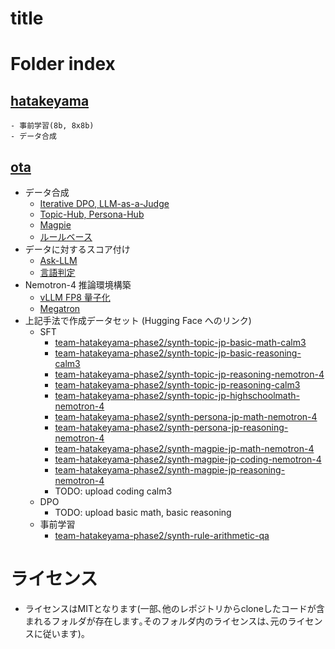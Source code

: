 
# title


# Folder index
## [hatakeyama](hatakeyama)
    - 事前学習(8b, 8x8b)
    - データ合成

## [ota](ota)
- データ合成
  - [Iterative DPO, LLM-as-a-Judge](ota/iterative-dpo)
  - [Topic-Hub, Persona-Hub](ota/topic-hub)
  - [Magpie](ota/magpie)
  - [ルールベース](ota/rule-based)
- データに対するスコア付け
  - [Ask-LLM](ota/ask-llm)
  - [言語判定](ota/lang-identifier)
- Nemotron-4 推論環境構築
  - [vLLM FP8 量子化](ota/nemotron-vllm-fp8)
  - [Megatron](ota/nemotron-megatron)
- 上記手法で作成データセット (Hugging Face へのリンク)
  - SFT
    - [team-hatakeyama-phase2/synth-topic-jp-basic-math-calm3](https://huggingface.co/datasets/team-hatakeyama-phase2/synth-topic-jp-basic-math-calm3)
    - [team-hatakeyama-phase2/synth-topic-jp-basic-reasoning-calm3](https://huggingface.co/datasets/team-hatakeyama-phase2/synth-topic-jp-basic-reasoning-calm3)
    - [team-hatakeyama-phase2/synth-topic-jp-reasoning-nemotron-4](https://huggingface.co/datasets/team-hatakeyama-phase2/synth-topic-jp-reasoning-nemotron-4)
    - [team-hatakeyama-phase2/synth-topic-jp-reasoning-calm3](https://huggingface.co/datasets/team-hatakeyama-phase2/synth-topic-jp-reasoning-calm3)
    - [team-hatakeyama-phase2/synth-topic-jp-highschoolmath-nemotron-4](https://huggingface.co/datasets/team-hatakeyama-phase2/synth-topic-jp-highschoolmath-nemotron-4)
    - [team-hatakeyama-phase2/synth-persona-jp-math-nemotron-4](https://huggingface.co/datasets/team-hatakeyama-phase2/synth-persona-jp-math-nemotron-4)
    - [team-hatakeyama-phase2/synth-persona-jp-reasoning-nemotron-4](https://huggingface.co/datasets/team-hatakeyama-phase2/synth-persona-jp-reasoning-nemotron-4)
    - [team-hatakeyama-phase2/synth-magpie-jp-math-nemotron-4](https://huggingface.co/datasets/team-hatakeyama-phase2/synth-magpie-jp-math-nemotron-4)
    - [team-hatakeyama-phase2/synth-magpie-jp-coding-nemotron-4](https://huggingface.co/datasets/team-hatakeyama-phase2/synth-magpie-jp-coding-nemotron-4)
    - [team-hatakeyama-phase2/synth-magpie-jp-reasoning-nemotron-4](https://huggingface.co/datasets/team-hatakeyama-phase2/synth-magpie-jp-reasoning-nemotron-4)
    - TODO: upload coding calm3
  - DPO
    - TODO: upload basic math, basic reasoning
  - 事前学習
    - [team-hatakeyama-phase2/synth-rule-arithmetic-qa](https://huggingface.co/datasets/team-hatakeyama-phase2/synth-rule-arithmetic-qa)

# ライセンス
- ライセンスはMITとなります(一部､他のレポジトリからcloneしたコードが含まれるフォルダが存在します｡そのフォルダ内のライセンスは､元のライセンスに従います)｡